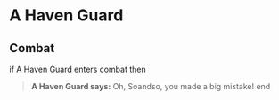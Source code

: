 # A Haven Guard
## Combat

if A Haven Guard enters combat  then


>**A Haven Guard says:** Oh, Soandso, you made a big mistake!
end
